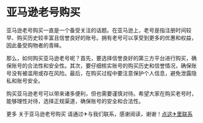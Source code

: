 # 亚马逊老号购买

亚马逊老号购买一直是一个备受关注的话题。在亚马逊上，老号是指注册时间较早、购买历史较丰富且信誉良好的账号。拥有老号可以享受到更多的优惠和权益，因此备受购物者的青睐。

那么，如何购买亚马逊老号呢？首先，要选择信誉良好的第三方平台进行购买，确保账号的合法性和安全性。其次，要仔细核实账号的购买历史和信誉情况，确保账号没有被滥用或存在风险。最后，在购买过程中要注意保护个人信息，避免泄露隐私和账号安全。

购买亚马逊老号可以带来诸多便利，但也需要谨慎对待。希望大家在购买老号时，能够理性对待，选择正规渠道，确保账号的安全和合法性。

更多 关于亚马逊老号购买 请通过✈与我们联系，感谢阅读，谢谢！[点这✈里联系](https://abc.k02.cc)